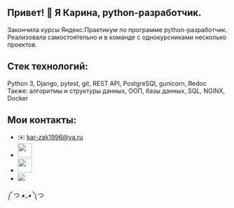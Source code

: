 ## Привет! 👋 Я Карина, python-разработчик.
Закончила курсы Яндекс.Практикум по программе python-разработчик. Реализовала самостоятельно и в команде с однокурсниками несколько проектов.

## Стек технологий: 
Python 3, Django, pytest, git, REST API, PostgreSQl, gunicorn, Redoc
Также: алгоритмы и структуры данных, ООП, базы данных, SQL, NGINX, Docker

## Мои контакты:
- :envelope: kar-zak1996@ya.ru
- [<img height="32" width="32" src="https://simpleicons.org/icons/telegram.svg" />](https://t.me/solar_ka)
- [<img height="32" width="32" src="https://simpleicons.org/icons/linkedin.svg" />](https://www.linkedin.com/in/solar-ka/)
- [<img src="https://www.google.com/search?q=hh+%D0%BB%D0%BE%D0%B3%D0%BE%D1%82%D0%B8%D0%BF&sxsrf=ALiCzsZRuaVrfDV14fd_LocgxC8y97j_BA:1663239238783&source=lnms&tbm=isch&sa=X&ved=2ahUKEwja7oOA0Zb6AhVqiYsKHTCKBgkQ_AUoAXoECAEQAw&biw=1396&bih=633&dpr=1.38#imgrc=0S-T64t7kh9aoM">](https://hh.ru/resume/1c098656ff0b3d9d1a0039ed1f46436d37637a)

༼ つ ◕_◕ ༽つ
<!--
**solar-ka/solar-ka** is a ✨ _special_ ✨ repository because its `README.md` (this file) appears on your GitHub profile.

Here are some ideas to get you started:

- 🔭 I’m currently working on ...
- 🌱 I’m currently learning ...
- 👯 I’m looking to collaborate on ...
- 🤔 I’m looking for help with ...
- 💬 Ask me about ...
- 📫 How to reach me: ...
- 😄 Pronouns: ...
- ⚡ Fun fact: ...
-->
